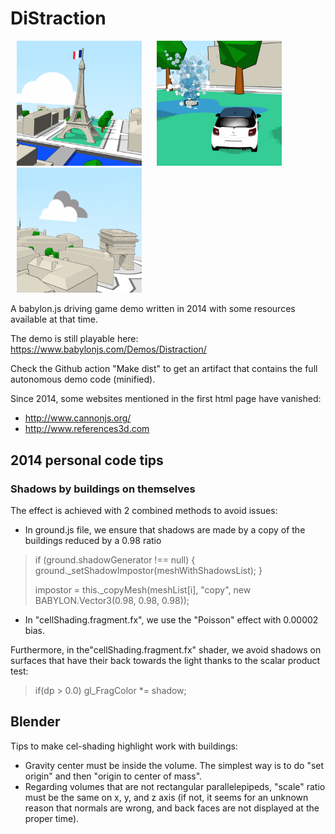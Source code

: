 DiStraction
===========

<p>
<img src="src/pics/p1.png" alt="image" width="200" height="auto" hspace="10">
<img src="src/pics/p2.png" alt="image" width="200" height="auto" hspace="10">
<img src="src/pics/p3.png" alt="image" width="200" height="auto" hspace="10">
</p>

A babylon.js driving game demo written in 2014 with some resources available at that time.

The demo is still playable here: https://www.babylonjs.com/Demos/Distraction/

Check the Github action "Make dist" to get an artifact that contains the full autonomous demo code (minified). 

Since 2014, some websites mentioned in the first html page have vanished:
- http://www.cannonjs.org/
- http://www.references3d.com


## 2014 personal code tips

### Shadows by buildings on themselves

The effect is achieved with 2 combined methods to avoid issues:
- In ground.js file, we ensure that shadows are made by a copy of the buildings reduced by a 0.98 ratio
> if (ground.shadowGenerator !== null) { ground._setShadowImpostor(meshWithShadowsList); }
>
> impostor = this._copyMesh(meshList[i], "copy", new BABYLON.Vector3(0.98, 0.98, 0.98));

- In "cellShading.fragment.fx", we use the "Poisson" effect with 0.00002 bias.

Furthermore, in the"cellShading.fragment.fx" shader, we avoid shadows on surfaces that have their back towards the light thanks to the scalar product test:
> if(dp > 0.0) gl_FragColor *= shadow;

## Blender

Tips to make cel-shading highlight work with buildings:
- Gravity center must be inside the volume. The simplest way is to do "set origin" and then "origin to center of mass".
- Regarding volumes that are not rectangular parallelepipeds, "scale" ratio must be the same on x, y, and z axis (if not, it seems for an unknown reason that normals are wrong, and back faces are not displayed at the proper time).

